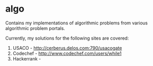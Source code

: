 algo
====

Contains my implementations of algorithmic problems from various algorithmic problem portals.

Currently, my solutions for the following sites are covered:

1. USACO - http://cerberus.delos.com:790/usacogate
2. Codechef - http://www.codechef.com/users/while1
3. Hackerrank - 

